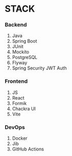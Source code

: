 # STACK

### Backend
1. Java
2. Spring Boot
3. JUnit
4. Mockito
5. PostgreSQL
6. Flyway
7. Spring Security JWT Auth

### Frontend
1. JS
2. React
3. Formik
4. Chackra UI
5. Vite

### DevOps
1. Docker
2. Jib
3. GitHub Actions

 
 
